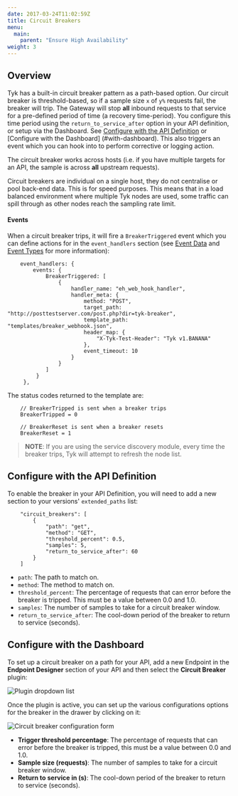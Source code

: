 ```yaml
---
date: 2017-03-24T11:02:59Z
title: Circuit Breakers
menu:
  main:
    parent: "Ensure High Availability"
weight: 3 
---
```


## <a name="overview"></a>Overview

Tyk has a built-in circuit breaker pattern as a path-based option. Our circuit breaker is threshold-based, so if a sample size `x` of `y%` requests fail, the breaker will trip. The Gateway will stop **all** inbound requests to that service for a pre-defined period of time (a recovery time-period). You configure this time period using the `return_to_service_after` option in your API definition, or setup via the Dashboard. See [Configure with the API Definition](#with-api) or [Configure with the Dashboard] (#with-dashboard). This also triggers an event which you can hook into to perform corrective or logging action.

The circuit breaker works across hosts (i.e. if you have multiple targets for an API, the sample is across **all** upstream requests).

Circuit breakers are individual on a single host, they do not centralise or pool back-end data. This is for speed purposes. This means that in a load balanced environment where multiple Tyk nodes are used, some traffic can spill through as other nodes reach the sampling rate limit.

#### Events

When a circuit breaker trips, it will fire a `BreakerTriggered` event which you can define actions for in the `event_handlers` section (see [Event Data](https://tyk.io/docs/report-monitor-trigger-events/event-data/) and [Event Types](https://tyk.io/docs/report-monitor-trigger-events/event-types/) for more information):

```{.copyWrapper}
    event_handlers: {
        events: {
            BreakerTriggered: [
                {
                    handler_name: "eh_web_hook_handler",
                    handler_meta: {
                        method: "POST",
                        target_path: "http://posttestserver.com/post.php?dir=tyk-breaker",
                        template_path: "templates/breaker_webhook.json",
                        header_map: {
                            "X-Tyk-Test-Header": "Tyk v1.BANANA"
                        },
                        event_timeout: 10
                    }
                }
            ]
         }
     },
```

The status codes returned to the template are:

```
    // BreakerTripped is sent when a breaker trips
    BreakerTripped = 0
    
    // BreakerReset is sent when a breaker resets
    BreakerReset = 1
```

> **NOTE**: If you are using the service discovery module, every time the breaker trips, Tyk will attempt to refresh the node list.

## <a name="with-api"></a>Configure with the API Definition

To enable the breaker in your API Definition, you will need to add a new section to your versions' `extended_paths` list:

```{.copyWrapper}
    "circuit_breakers": [
        {
            "path": "get",
            "method": "GET",
            "threshold_percent": 0.5,
            "samples": 5,
            "return_to_service_after": 60
        }
    ]
```

*   `path`: The path to match on.
*   `method`: The method to match on.
*   `threshold_percent`: The percentage of requests that can error before the breaker is tripped. This must be a value between 0.0 and 1.0.
*   `samples`: The number of samples to take for a circuit breaker window.
*   `return_to_service_after`: The cool-down period of the breaker to return to service (seconds).

## <a name="with-dashboard"></a>Configure with the Dashboard

To set up a circuit breaker on a path for your API, add a new Endpoint in the **Endpoint Designer** section of your API and then select the **Circuit Breaker** plugin:

![Plugin dropdown list][1]

Once the plugin is active, you can set up the various configurations options for the breaker in the drawer by clicking on it:

![Circuit breaker configuration form][2]

*   **Trigger threshold percentage**: The percentage of requests that can error before the breaker is tripped, this must be a value between 0.0 and 1.0.
*   **Sample size (requests)**: The number of samples to take for a circuit breaker window.
*   **Return to service in (s)**: The cool-down period of the breaker to return to service (seconds).

 [1]: /docs/img/dashboard/system-management/circuit_breaker_designer_2.5.png
 [2]: /docs/img/dashboard/system-management/circuit_breaker_config_2.5.png


